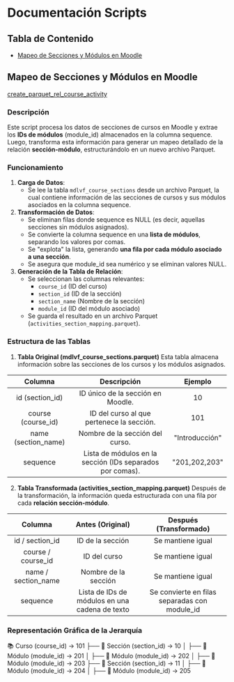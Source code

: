 # Documentación Scripts

## Tabla de Contenido

- [Mapeo de Secciones y Módulos en Moodle](#mapeo-de-secciones-y-módulos-en-moodle)

## Mapeo de Secciones y Módulos en Moodle
[create_parquet_rel_course_activity](create_parquet_rel_course_activity.py)


### Descripción
Este script procesa los datos de secciones de cursos en Moodle y extrae los **IDs de módulos** (module_id) almacenados en la columna sequence. Luego, transforma esta información para generar un mapeo detallado de la relación **sección-módulo**, estructurándolo en un nuevo archivo Parquet.

### Funcionamiento
1. **Carga de Datos**:
   * Se lee la tabla `mdlvf_course_sections` desde un archivo Parquet, la cual contiene información de las secciones de cursos y sus módulos asociados en la columna sequence.
2. **Transformación de Datos**:
   * Se eliminan filas donde sequence es NULL (es decir, aquellas secciones sin módulos asignados).
   * Se convierte la columna sequence en una **lista de módulos**, separando los valores por comas.
   * Se "explota" la lista, generando **una fila por cada módulo asociado a una sección**.
   * Se asegura que module_id sea numérico y se eliminan valores NULL.
3. **Generación de la Tabla de Relación**:
   * Se seleccionan las columnas relevantes:
     * `course_id` (ID del curso)
     * `section_id` (ID de la sección)
     * `section_name` (Nombre de la sección)
     * `module_id` (ID del módulo asociado)
   * Se guarda el resultado en un archivo Parquet (`activities_section_mapping.parquet`).

### Estructura de las Tablas

1. **Tabla Original (mdlvf_course_sections.parquet)**
Esta tabla almacena información sobre las secciones de los cursos y los módulos asignados.

| **Columna** | **Descripción** | **Ejemplo** |
|:-:|:-:|:-:|
| id (section_id) | ID único de la sección en Moodle. | 10 |
| course (course_id) | ID del curso al que pertenece la sección. | 101 |
| name (section_name) | Nombre de la sección del curso. | "Introducción" |
| sequence | Lista de módulos en la sección (IDs separados por comas). | "201,202,203" |
2. **Tabla Transformada (activities_section_mapping.parquet)**
Después de la transformación, la información queda estructurada con una fila por cada **relación sección-módulo**.

| **Columna** | **Antes (Original)** | **Después (Transformado)** |
|:-:|:-:|:-:|
| id / section_id | ID de la sección | Se mantiene igual |
| course / course_id | ID del curso | Se mantiene igual |
| name / section_name | Nombre de la sección | Se mantiene igual |
| sequence | Lista de IDs de módulos en una cadena de texto | Se convierte en filas separadas con module_id |

### Representación Gráfica de la Jerarquía

📚 Curso (course_id) → 101
   ├── 📂 Sección (section_id) → 10
   │    ├── 🧩 Módulo (module_id) → 201
   │    ├── 🧩 Módulo (module_id) → 202
   │    ├── 🧩 Módulo (module_id) → 203
   ├── 📂 Sección (section_id) → 11
   │    ├── 🧩 Módulo (module_id) → 204
   │    ├── 🧩 Módulo (module_id) → 205
